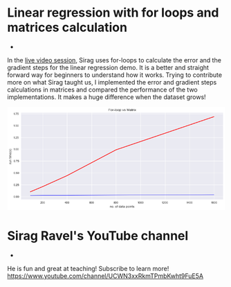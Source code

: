 # Linear regression with for loops and matrices calculation
-
In the [live video session](https://www.youtube.com/watch?v=uwwWVAgJBcM&list=PL2-dafEMk2A7mfQDsEcmxxtxgFEZg0bW-&index=13), Sirag uses for-loops to calculate the error and the gradient steps for the linear regression demo. It is a better and straight forward way for beginners to understand how it works. Trying to contribute more on what Sirag taught us, I implemented the error and gradient steps calculations in matrices and compared the performance of the two implementations. It makes a huge difference when the dataset grows!

![comparison][chart]

[chart]: https://github.com/patricianist/linear_regression_loop_vs_matrix/blob/master/ah2oAAAAASUVORK5CYII%3D.png


# Sirag Ravel's YouTube channel
-
He is fun and great at teaching! Subscribe to learn more!
https://www.youtube.com/channel/UCWN3xxRkmTPmbKwht9FuE5A
